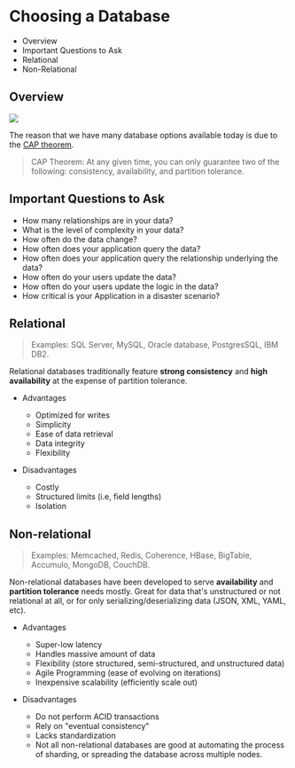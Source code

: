 # Choosing a Database

* Overview
* Important Questions to Ask
* Relational
* Non-Relational

## Overview

![](2021-08-28-20-31-52.png)

The reason that we have many database options available today is due to the [CAP theorem](../databases/CAP).

> CAP Theorem: At any given time, you can only guarantee two of the following: consistency, availability, and partition tolerance. 

## Important Questions to Ask

* How many relationships are in your data?
* What is the level of complexity in your data?
* How often do the data change?
* How often does your application query the data?
* How often does your application query the relationship underlying the data?
* How often do your users update the data?
* How often do your users update the logic in the data?
* How critical is your Application in a disaster scenario?

## Relational

> Examples: SQL Server, MySQL, Oracle database, PostgresSQL, IBM DB2.

Relational databases traditionally feature **strong consistency** and **high availability** at the expense of partition tolerance.

* Advantages
  * Optimized for writes
  * Simplicity
  * Ease of data retrieval
  * Data integrity
  * Flexibility

* Disadvantages
  * Costly
  * Structured limits (i.e, field lengths)
  * Isolation

## Non-relational

> Examples: Memcached, Redis, Coherence, HBase, BigTable, Accumulo, MongoDB, CouchDB.

Non-relational databases have been developed to serve **availability** and **partition tolerance** needs mostly. Great for data that's unstructured or not relational at all, or for only serializing/deserializing data (JSON, XML, YAML, etc).

* Advantages
  * Super-low latency
  * Handles massive amount of data
  * Flexibility (store structured, semi-structured, and unstructured data)
  * Agile Programming (ease of evolving on iterations)
  * Inexpensive scalability (efficiently scale out)

* Disadvantages
  * Do not perform ACID transactions
  * Rely on "eventual consistency"
  * Lacks standardization
  * Not all non-relational databases are good at automating the process of sharding, or spreading the database across multiple nodes.
